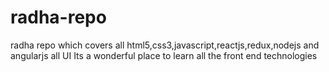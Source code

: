 # radha-repo
radha repo which covers all html5,css3,javascript,reactjs,redux,nodejs and angularjs all UI 
Its a wonderful place to learn all the front end technologies
